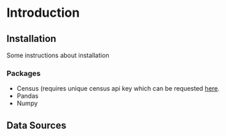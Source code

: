 # Introduction 


## Installation 

Some instructions about installation 

### Packages 
 * Census (requires unique census api key which can be requested [here](https://api.census.gov/data/key_signup.html).
 * Pandas
 * Numpy

## Data Sources 
